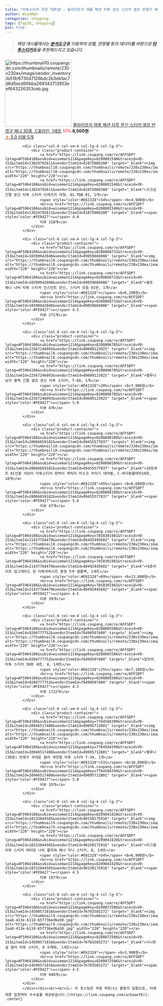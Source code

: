 ```yaml
---
title: "타투스티커 추천 TOP10 - 올라이프지 여름 패션 타투 문신 스티커 셀프 반영구 헤나 30종, C꽃라인, 1세트"
author: WiseMan
categories: shopping
tags: [Top10, shopping]
pin: true
---
```


> ##### 해당 게시물에서는 [**분석도구**](https://itemscout.io/)를 이용하여 **성별**, **연령별** 등의 데이터를 바탕으로 [**타투스티커**](https://link.coupang.com/a/baae76)들을 추천해드리고 있습니다.
<div class="container"><div class="row">
            <div class="col-6 col-sm-4 col-lg-4 col-lg-3">
                <div class="product-container">
                    <a href="https://link.coupang.com/re/AFFSDP?lptag=AF5964186&subid=wiseman1214&pageKey=8172706060&traceid=V0-153&itemId=23346390776&vendorItemId=90377355033" target="_blank"><img src="https://thumbnail10.coupangcdn.com/thumbnails/remote/230x230ex/image/vendor_inventory/b519/673047126bdc2b3eb1ac7d6d5ecd90bba269343713953eef643226353ceb.jpg" alt="https://thumbnail10.coupangcdn.com/thumbnails/remote/230x230ex/image/vendor_inventory/b519/673047126bdc2b3eb1ac7d6d5ecd90bba269343713953eef643226353ceb.jpg" width="220" height="220"></a>
                    <a href="https://link.coupang.com/re/AFFSDP?lptag=AF5964186&subid=wiseman1214&pageKey=8172706060&traceid=V0-153&itemId=23346390776&vendorItemId=90377355033" target="_blank">올라이프지 여름 패션 타투 문신 스티커 셀프 반영구 헤나 30종, C꽃라인, 1세트</a>
                    <span style="color:#E61328">51%</span> <b>8,500원</b>
                    <br><a href="https://link.coupang.com/re/AFFSDP?lptag=AF5964186&subid=wiseman1214&pageKey=8172706060&traceid=V0-153&itemId=23346390776&vendorItemId=90377355033" target="_blank"><span style="color:#FE9427">★</span> 5.0
                    리뷰 5개</a>
                </div>
            </div>
            
            <div class="col-6 col-sm-4 col-lg-4 col-lg-3">
                <div class="product-container">
                    <a href="https://link.coupang.com/re/AFFSDP?lptag=AF5964186&subid=wiseman1214&pageKey=8208801548&traceid=V0-153&itemId=13824792611&vendorItemId=81075008388" target="_blank"><img src="https://thumbnail10.coupangcdn.com/thumbnails/remote/230x230ex/image/vendor_inventory/c2c8/2443c1f6d0241c19c9694bdf23a5450973d21d64008afc9c5cf726f40b8c.jpg" alt="https://thumbnail10.coupangcdn.com/thumbnails/remote/230x230ex/image/vendor_inventory/c2c8/2443c1f6d0241c19c9694bdf23a5450973d21d64008afc9c5cf726f40b8c.jpg" width="220" height="220"></a>
                    <a href="https://link.coupang.com/re/AFFSDP?lptag=AF5964186&subid=wiseman1214&pageKey=8208801548&traceid=V0-153&itemId=13824792611&vendorItemId=81075008388" target="_blank">크크섬 긴팔 문신 타투 스티커 이레즈미 대형, 01.TQB-01, 1개</a>
                    <span style="color:#E61328">54%</span> <b>4,900원</b>
                    <br><a href="https://link.coupang.com/re/AFFSDP?lptag=AF5964186&subid=wiseman1214&pageKey=8208801548&traceid=V0-153&itemId=13824792611&vendorItemId=81075008388" target="_blank"><span style="color:#FE9427">★</span> 4.0
                    리뷰 310개</a>
                </div>
            </div>
            
            <div class="col-6 col-sm-4 col-lg-4 col-lg-3">
                <div class="product-container">
                    <a href="https://link.coupang.com/re/AFFSDP?lptag=AF5964186&subid=wiseman1214&pageKey=8208868733&traceid=V0-153&itemId=10390942040&vendorItemId=89059684986" target="_blank"><img src="https://thumbnail8.coupangcdn.com/thumbnails/remote/230x230ex/image/vendor_inventory/5438/03da20c67465f726b23464b6bcfc3b9c12f462a9104c9b7241641772053e.jpg" alt="https://thumbnail8.coupangcdn.com/thumbnails/remote/230x230ex/image/vendor_inventory/5438/03da20c67465f726b23464b6bcfc3b9c12f462a9104c9b7241641772053e.jpg" width="220" height="220"></a>
                    <a href="https://link.coupang.com/re/AFFSDP?lptag=AF5964186&subid=wiseman1214&pageKey=8208868733&traceid=V0-153&itemId=10390942040&vendorItemId=89059684986" target="_blank">셀프 헤나 나비 타투 스티커 인스턴트 문신, 스티커 모음 01번, 1개</a>
                    <span style="color:#E61328"></span> <b>6,290원</b>
                    <br><a href="https://link.coupang.com/re/AFFSDP?lptag=AF5964186&subid=wiseman1214&pageKey=8208868733&traceid=V0-153&itemId=10390942040&vendorItemId=89059684986" target="_blank"><span style="color:#FE9427">★</span> 4.5
                    리뷰 271개</a>
                </div>
            </div>
            
            <div class="col-6 col-sm-4 col-lg-4 col-lg-3">
                <div class="product-container">
                    <a href="https://link.coupang.com/re/AFFSDP?lptag=AF5964186&subid=wiseman1214&pageKey=8208806785&traceid=V0-153&itemId=22567246093&vendorItemId=89609123925" target="_blank"><img src="https://thumbnail8.coupangcdn.com/thumbnails/remote/230x230ex/image/vendor_inventory/9988/73742c40adff0a2341abe9611dde7b0ce627e7305734f3e0710d3974d0d8.jpg" alt="https://thumbnail8.coupangcdn.com/thumbnails/remote/230x230ex/image/vendor_inventory/9988/73742c40adff0a2341abe9611dde7b0ce627e7305734f3e0710d3974d0d8.jpg" width="220" height="220"></a>
                    <a href="https://link.coupang.com/re/AFFSDP?lptag=AF5964186&subid=wiseman1214&pageKey=8208806785&traceid=V0-153&itemId=22567246093&vendorItemId=89609123925" target="_blank">젤루나 남자 블랙 긴팔 셀프 문신 타투 스티커, T-69, 1개</a>
                    <span style="color:#E61328">20%</span> <b>7,900원</b>
                    <br><a href="https://link.coupang.com/re/AFFSDP?lptag=AF5964186&subid=wiseman1214&pageKey=8208806785&traceid=V0-153&itemId=22567246093&vendorItemId=89609123925" target="_blank"><span style="color:#FE9427">★</span> 5.0
                    리뷰 4개</a>
                </div>
            </div>
            
            <div class="col-6 col-sm-4 col-lg-4 col-lg-3">
                <div class="product-container">
                    <a href="https://link.coupang.com/re/AFFSDP?lptag=AF5964186&subid=wiseman1214&pageKey=8208888189&traceid=V0-153&itemId=20066659182&vendorItemId=89455577037" target="_blank"><img src="https://thumbnail10.coupangcdn.com/thumbnails/remote/230x230ex/image/vendor_inventory/5302/57a1bdd6c8d5ab996f6a7b54e2aa854c6ee8cc94701cc8887c694f5125eb.jpg" alt="https://thumbnail10.coupangcdn.com/thumbnails/remote/230x230ex/image/vendor_inventory/5302/57a1bdd6c8d5ab996f6a7b54e2aa854c6ee8cc94701cc8887c694f5125eb.jpg" width="220" height="220"></a>
                    <a href="https://link.coupang.com/re/AFFSDP?lptag=AF5964186&subid=wiseman1214&pageKey=8208888189&traceid=V0-153&itemId=20066659182&vendorItemId=89455577037" target="_blank">10장세트 KC인증 어린이 타투스티커 판박이 캐릭터 마스크 꾸미기 테마별, C.바다동물테마10장, 10개</a>
                    <span style="color:#E61328">45%</span> <b>6,680원</b>
                    <br><a href="https://link.coupang.com/re/AFFSDP?lptag=AF5964186&subid=wiseman1214&pageKey=8208888189&traceid=V0-153&itemId=20066659182&vendorItemId=89455577037" target="_blank"><span style="color:#FE9427">★</span> 5.0
                    리뷰 47개</a>
                </div>
            </div>
            
            <div class="col-6 col-sm-4 col-lg-4 col-lg-3">
                <div class="product-container">
                    <a href="https://link.coupang.com/re/AFFSDP?lptag=AF5964186&subid=wiseman1214&pageKey=7858301981&traceid=V0-153&itemId=21437764479&vendorItemId=88492445602" target="_blank"><img src="https://thumbnail8.coupangcdn.com/thumbnails/remote/230x230ex/image/vendor_inventory/654f/a3f7fe1474bd3a286048e6a93d86054ed59938b8860b733279964cea334b.jpg" alt="https://thumbnail8.coupangcdn.com/thumbnails/remote/230x230ex/image/vendor_inventory/654f/a3f7fe1474bd3a286048e6a93d86054ed59938b8860b733279964cea334b.jpg" width="220" height="220"></a>
                    <a href="https://link.coupang.com/re/AFFSDP?lptag=AF5964186&subid=wiseman1214&pageKey=7858301981&traceid=V0-153&itemId=21437764479&vendorItemId=88492445602" target="_blank">네츄라이프 업그레이드 된 타투커버시트 중형 5색 샘플팩, 1세트</a>
                    <span style="color:#E61328">69%</span> <b>13,800원</b>
                    <br><a href="https://link.coupang.com/re/AFFSDP?lptag=AF5964186&subid=wiseman1214&pageKey=7858301981&traceid=V0-153&itemId=21437764479&vendorItemId=88492445602" target="_blank"><span style="color:#FE9427">★</span> 4.5
                    리뷰 39개</a>
                </div>
            </div>
            
            <div class="col-6 col-sm-4 col-lg-4 col-lg-3">
                <div class="product-container">
                    <a href="https://link.coupang.com/re/AFFSDP?lptag=AF5964186&subid=wiseman1214&pageKey=8208805586&traceid=V0-153&itemId=9204777752&vendorItemId=76490507400" target="_blank"><img src="https://thumbnail8.coupangcdn.com/thumbnails/remote/230x230ex/image/rs_quotation_api/lqyopnp9/4ceb381773b5415ead086e3f762f8fb3.jpg" alt="https://thumbnail8.coupangcdn.com/thumbnails/remote/230x230ex/image/rs_quotation_api/lqyopnp9/4ceb381773b5415ead086e3f762f8fb3.jpg" width="220" height="220"></a>
                    <a href="https://link.coupang.com/re/AFFSDP?lptag=AF5964186&subid=wiseman1214&pageKey=8208805586&traceid=V0-153&itemId=9204777752&vendorItemId=76490507400" target="_blank">달모아 타투 스티커 30종 세트, A, 1세트</a>
                    <span style="color:#E61328">25%</span> <b>7,100원</b>
                    <br><a href="https://link.coupang.com/re/AFFSDP?lptag=AF5964186&subid=wiseman1214&pageKey=8208805586&traceid=V0-153&itemId=9204777752&vendorItemId=76490507400" target="_blank"><span style="color:#FE9427">★</span> 4.5
                    리뷰 1722개</a>
                </div>
            </div>
            
            <div class="col-6 col-sm-4 col-lg-4 col-lg-3">
                <div class="product-container">
                    <a href="https://link.coupang.com/re/AFFSDP?lptag=AF5964186&subid=wiseman1214&pageKey=7764584399&traceid=V0-153&itemId=20946517400&vendorItemId=89095712801" target="_blank"><img src="https://thumbnail6.coupangcdn.com/thumbnails/remote/230x230ex/image/vendor_inventory/14c5/04f2f47be06e96a849f94b2e2cefe97a24f6458f2c24bd413944ad1561da.jpg" alt="https://thumbnail6.coupangcdn.com/thumbnails/remote/230x230ex/image/vendor_inventory/14c5/04f2f47be06e96a849f94b2e2cefe97a24f6458f2c24bd413944ad1561da.jpg" width="220" height="220"></a>
                    <a href="https://link.coupang.com/re/AFFSDP?lptag=AF5964186&subid=wiseman1214&pageKey=7764584399&traceid=V0-153&itemId=20946517400&vendorItemId=89095712801" target="_blank">젤루나 (30종) 반영구 귀여운 컬러 색연필 타투 스티커 T-34, 1개</a>
                    <span style="color:#E61328">51%</span> <b>10,890원</b>
                    <br><a href="https://link.coupang.com/re/AFFSDP?lptag=AF5964186&subid=wiseman1214&pageKey=7764584399&traceid=V0-153&itemId=20946517400&vendorItemId=89095712801" target="_blank"><span style="color:#FE9427">★</span> 5.0
                    리뷰 10개</a>
                </div>
            </div>
            
            <div class="col-6 col-sm-4 col-lg-4 col-lg-3">
                <div class="product-container">
                    <a href="https://link.coupang.com/re/AFFSDP?lptag=AF5964186&subid=wiseman1214&pageKey=8209041820&traceid=V0-153&itemId=18332844585&vendorItemId=90150175916" target="_blank"><img src="https://thumbnail9.coupangcdn.com/thumbnails/remote/230x230ex/image/vendor_inventory/a7a6/b9036afb07bf4849e0bf67db5315845bf8371140f924e01c7a7893e77ebe.jpg" alt="https://thumbnail9.coupangcdn.com/thumbnails/remote/230x230ex/image/vendor_inventory/a7a6/b9036afb07bf4849e0bf67db5315845bf8371140f924e01c7a7893e77ebe.jpg" width="220" height="220"></a>
                    <a href="https://link.coupang.com/re/AFFSDP?lptag=AF5964186&subid=wiseman1214&pageKey=8209041820&traceid=V0-153&itemId=18332844585&vendorItemId=90150175916" target="_blank">이그잼 타투 스티커 레터링 나비 플라워 헤나 미니 스티커, Q, 1세트</a>
                    <span style="color:#E61328">54%</span> <b>6,900원</b>
                    <br><a href="https://link.coupang.com/re/AFFSDP?lptag=AF5964186&subid=wiseman1214&pageKey=8209041820&traceid=V0-153&itemId=18332844585&vendorItemId=90150175916" target="_blank"><span style="color:#FE9427">★</span> 4.5
                    리뷰 197개</a>
                </div>
            </div>
            
            <div class="col-6 col-sm-4 col-lg-4 col-lg-3">
                <div class="product-container">
                    <a href="https://link.coupang.com/re/AFFSDP?lptag=AF5964186&subid=wiseman1214&pageKey=8208872506&traceid=V0-153&itemId=14500571016&vendorItemId=76703585272" target="_blank"><img src="https://thumbnail9.coupangcdn.com/thumbnails/remote/230x230ex/image/retail/images/2021/06/17/14/0/20f13f0a-3aa8-413e-b11d-65f736ed6a50.jpg" alt="https://thumbnail9.coupangcdn.com/thumbnails/remote/230x230ex/image/retail/images/2021/06/17/14/0/20f13f0a-3aa8-413e-b11d-65f736ed6a50.jpg" width="220" height="220"></a>
                    <a href="https://link.coupang.com/re/AFFSDP?lptag=AF5964186&subid=wiseman1214&pageKey=8208872506&traceid=V0-153&itemId=14500571016&vendorItemId=76703585272" target="_blank">시나몬걸 컬러 타투 스티커, D 수채화, 1세트</a>
                    <span style="color:#E61328"></span> <b>3,900원</b>
                    <br><a href="https://link.coupang.com/re/AFFSDP?lptag=AF5964186&subid=wiseman1214&pageKey=8208872506&traceid=V0-153&itemId=14500571016&vendorItemId=76703585272" target="_blank"><span style="color:#FE9427">★</span> 4.5
                    리뷰 940개</a>
                </div>
            </div>
            </div></div><br><br>[👉 이 포스팅은 쿠팡 파트너스 활동의 일환으로, 이에 따른 일정액의 수수료를 제공받습니다.](https://link.coupang.com/a/baae76){: .center}